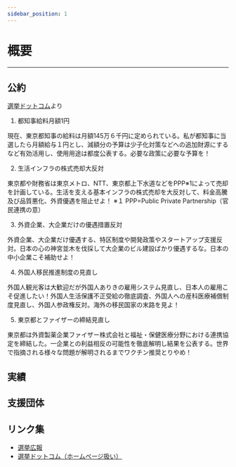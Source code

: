 ```yaml
---
sidebar_position: 1
---
```


# 概要
--------

## 公約
[選挙ドットコム](https://go2senkyo.com/seijika/193748)より

1. 都知事給料月額1円

現在、東京都知事の給料は月額145万６千円に定められている。私が都知事に当選したら月額給与１円とし、減額分の予算は少子化対策などへの追加財源にするなど有効活用し、使用用途は都度公表する。必要な政策に必要な予算を！

2. 生活インフラの株式売却大反対

東京都や財務省は東京メトロ、NTT、東京都上下水道などをPPP※1によって売却を計画している。生活を支える基本インフラの株式売却を大反対して、料金高騰及び品質悪化、外資優遇を阻止せよ！
※１ PPP=Public Private Partnership（官民連携の意）

3. 外資企業、大企業だけの優遇措置反対

外資企業、大企業だけ優遇する、特区制度や開発政策やスタートアップ支援反対。日本の心の神宮並木を伐採して大企業のビル建設ばかり優遇するな。日本の中小企業こそ補助せよ！

4. 外国人移民推進制度の見直し

外国人観光客は大歓迎だが外国人ありきの雇用システム見直し、日本人の雇用こそ促進したい！外国人生活保護不正受給の徹底調査、外国人への産科医療補償制度見直し、外国人参政権反対。海外の移民国家の末路を見よ！

5. 東京都とファイザーの締結見直し

東京都は外資製薬企業ファイザー株式会社と福祉・保健医療分野における連携協定を締結した。一企業との利益相反の可能性を徹底解明し結果を公表する。世界で指摘される様々な問題が解明されるまでワクチン推奨とりやめ！

## 実績


## 支援団体


## リンク集
- [選挙広報](https://r6tochijisen.metro.tokyo.lg.jp/public/files/R06tochiji_kouhou_kobetsu_06.pdf#view=FitH)
- [選挙ドットコム（ホームページ扱い）](https://go2senkyo.com/seijika/193748)
